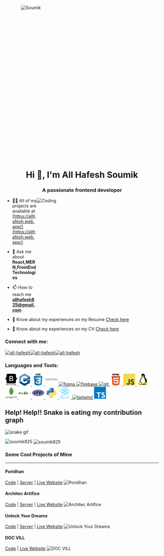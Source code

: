 
<!-- ![Front-End Developer (2)](https://user-images.githubusercontent.com/108381781/210224908-8aa09579-d33a-42b5-859e-f7c12d1b0877.png) -->
<!--![Front-End Developer (1)](https://user-images.githubusercontent.com/108381781/210835480-bd3937c6-50dc-40f5-820c-aba4fd9cf9fc.gif)-->

<img align="center" style=" display: block; margin-left: auto; margin-right: auto; " alt="Soumik" width="400" height="500"  src="https://i.ibb.co/8B5rL0t/IMG-39911-removebg-preview.png">

<h1 align="center">Hi 👋, I'm All Hafesh Soumik</h1>
<h3 align="center">A passionate frontend developer</h3> 
<img align="right" alt="Coding" width="400" height="350"  src="https://i.ibb.co/VYZ5F3j/coding.gif">


- 👨‍💻 All of my projects are available at [https://allhafesh.web.app/](https://allhafesh.web.app/)

- 💬 Ask me about **React,MERN,FrontEnd Technologies**

- 📫 How to reach me **allhafesh825@gmail.com**

- 📄 Know about my experiences on my Resume [Check here](https://drive.google.com/file/d/12gKmHfRGDusUD7Gyk21-RHMwrPBBBPvK/view?usp=share_link)
- 📄 Know about my experiences on my CV [Check here](https://drive.google.com/file/d/1N5LkjMPnYOL6fMRVUq3nzhxgTkHCWKut/view?usp=sharing)

<h3 align="left">Connect with me:</h3>
<p align="left">
<a href="https://www.linkedin.com/in/all-hafesh/" target="blank"><img align="center" src="https://i.ibb.co/1zKqPmd/unnamed.png" alt="all-hafesh" height="30" width="40" /></a><a href="https://www.facebook.com/allhafesh" target="blank"><img align="center" src="https://i.ibb.co/GxdQczd/Facebook-icon-svg.png" alt="all-hafesh" height="30" width="40" /></a><a href="https://www.instagram.com/soumik_00/" target="blank"><img align="center" src="https://i.ibb.co/2kpb1YC/Instagram-logo-2022-svg.webp" alt="all-hafesh" height="30" width="40" /></a>
</p>

<h3 align="left">Languages and Tools:</h3>
<p align="left"> <a href="https://getbootstrap.com" target="_blank" rel="noreferrer"> <img src="https://raw.githubusercontent.com/devicons/devicon/master/icons/bootstrap/bootstrap-plain-wordmark.svg" alt="bootstrap" width="40" height="40"/> </a> <a href="https://www.w3schools.com/cpp/" target="_blank" rel="noreferrer"> <img src="https://raw.githubusercontent.com/devicons/devicon/master/icons/cplusplus/cplusplus-original.svg" alt="cplusplus" width="40" height="40"/> </a> <a href="https://www.w3schools.com/css/" target="_blank" rel="noreferrer"> <img src="https://raw.githubusercontent.com/devicons/devicon/master/icons/css3/css3-original-wordmark.svg" alt="css3" width="40" height="40"/> </a> <a href="https://expressjs.com" target="_blank" rel="noreferrer"> <img src="https://raw.githubusercontent.com/devicons/devicon/master/icons/express/express-original-wordmark.svg" alt="express" width="40" height="40"/> </a> <a href="https://www.figma.com/" target="_blank" rel="noreferrer"> <img src="https://www.vectorlogo.zone/logos/figma/figma-icon.svg" alt="figma" width="40" height="40"/> </a> <a href="https://firebase.google.com/" target="_blank" rel="noreferrer"> <img src="https://www.vectorlogo.zone/logos/firebase/firebase-icon.svg" alt="firebase" width="40" height="40"/> </a> <a href="https://git-scm.com/" target="_blank" rel="noreferrer"> <img src="https://www.vectorlogo.zone/logos/git-scm/git-scm-icon.svg" alt="git" width="40" height="40"/> </a> <a href="https://www.w3.org/html/" target="_blank" rel="noreferrer"> <img src="https://raw.githubusercontent.com/devicons/devicon/master/icons/html5/html5-original-wordmark.svg" alt="html5" width="40" height="40"/> </a> <a href="https://developer.mozilla.org/en-US/docs/Web/JavaScript" target="_blank" rel="noreferrer"> <img src="https://raw.githubusercontent.com/devicons/devicon/master/icons/javascript/javascript-original.svg" alt="javascript" width="40" height="40"/> </a> <a href="https://www.linux.org/" target="_blank" rel="noreferrer"> <img src="https://raw.githubusercontent.com/devicons/devicon/master/icons/linux/linux-original.svg" alt="linux" width="40" height="40"/> </a> <a href="https://www.mongodb.com/" target="_blank" rel="noreferrer"> <img src="https://raw.githubusercontent.com/devicons/devicon/master/icons/mongodb/mongodb-original-wordmark.svg" alt="mongodb" width="40" height="40"/> </a> <a href="https://nodejs.org" target="_blank" rel="noreferrer"> <img src="https://raw.githubusercontent.com/devicons/devicon/master/icons/nodejs/nodejs-original-wordmark.svg" alt="nodejs" width="40" height="40"/> </a> <a href="https://www.php.net" target="_blank" rel="noreferrer"> <img src="https://raw.githubusercontent.com/devicons/devicon/master/icons/php/php-original.svg" alt="php" width="40" height="40"/> </a> <a href="https://www.python.org" target="_blank" rel="noreferrer"> <img src="https://raw.githubusercontent.com/devicons/devicon/master/icons/python/python-original.svg" alt="python" width="40" height="40"/> </a> <a href="https://reactjs.org/" target="_blank" rel="noreferrer"> <img src="https://raw.githubusercontent.com/devicons/devicon/master/icons/react/react-original-wordmark.svg" alt="react" width="40" height="40"/> </a> <a href="https://tailwindcss.com/" target="_blank" rel="noreferrer"> <img src="https://www.vectorlogo.zone/logos/tailwindcss/tailwindcss-icon.svg" alt="tailwind" width="40" height="40"/> </a> <a href="https://www.typescriptlang.org/" target="_blank" rel="noreferrer"> <img src="https://raw.githubusercontent.com/devicons/devicon/master/icons/typescript/typescript-original.svg" alt="typescript" width="40" height="40"/> </a> </p>

## Help! Help!! Snake is eating my contribution graph
![snake gif](https://i.ibb.co/NY2V8CX/github-contribution-grid-snake.gif)

<p><img align="left" src="https://github-readme-stats.vercel.app/api/top-langs?username=soumik825&show_icons=true&locale=en&layout=compact" alt="soumik825" /></p>

<p>&nbsp;<img align="center" src="https://github-readme-stats.vercel.app/api?username=soumik825&show_icons=true&locale=en" alt="soumik825" /></p>

<h3 align="left">Some Cool Projects of Mine</h3>
<hr/>
<h4>Poridhan</h4> 
<a href="https://github.com/soumik825/resale-website" >Code</a> |
<a href="https://github.com/soumik825/resale-website-server" >Server</a> |
<a href="https://poriidhan.web.app/" >Live Website</a> 

<img alt="Poridhan" width="400" src="https://i.ibb.co/LZb6qNF/home.png">

<h4>Architec Artifice</h4> 
<a href="https://github.com/soumik825/architec-artifice" >Code</a> |
<a href="https://github.com/soumik825/architec-artifice-server" >Server</a> |
<a href="https://architec-artifice.web.app/" >Live Website</a> 

<img alt="Architec Artifice" width="400" src="https://i.ibb.co/D8vP8Qf/myreview.png">

<h4>Unlock Your Dreams</h4> 
<a href="https://github.com/soumik825/unlock-your-dream-cleient" >Code</a> |
<a href="https://github.com/soumik825/unlock-your-dream-server" >Server</a> |
<a href="https://unlock-your-dreams.web.app/" >Live Website</a> 

<img alt="Unlock Your Dreams" width="400" src="https://i.ibb.co/4KsS1fr/home.png">


<h4>DOC VILL</h4> 
<a href="https://github.com/soumik825/Doc-Vill" >Code</a> |
<a href="https://doc-vill.web.app/" >Live Website</a> 

<img alt="DOC VILL" width="400" src="https://i.ibb.co/sVH2Nj4/home.png">
<br/>







 
